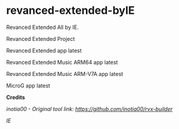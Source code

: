 # revanced-extended-byIE
Revanced Extended All by IE.

Revanced Extended Project 

Revanced Extended app latest

Revanced Extended Music ARM64 app latest

Revanced Extended Music ARM-V7A app latest

MicroG app latest

**Credits**

**inotia00* - Original tool link: *https://github.com/inotia00/rvx-builder**

*IE*




